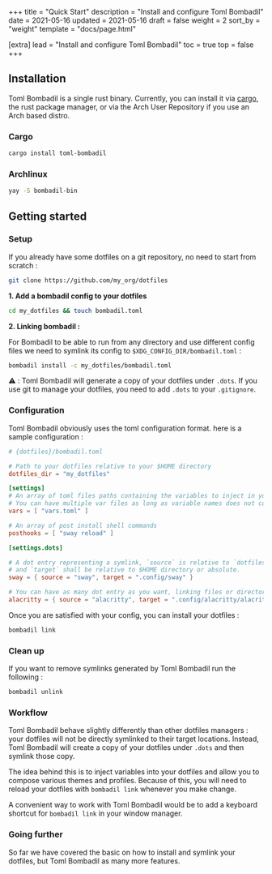 +++
title = "Quick Start"
description = "Install and configure Toml Bombadil"
date = 2021-05-16
updated = 2021-05-16
draft = false
weight = 2
sort_by = "weight"
template = "docs/page.html"

[extra]
lead = "Install and configure Toml Bombadil"
toc = true
top = false
+++

## Installation

Toml Bombadil is a single rust binary. Currently, you can install it via [cargo](https://doc.rust-lang.org/cargo/),
the rust package manager, or via the Arch User Repository if you use an Arch based distro.

### Cargo

```bash
cargo install toml-bombadil
```

### Archlinux
```bash
yay -S bombadil-bin
```

## Getting started

### Setup

If you already have some dotfiles on a git repository, no need to start from scratch :

```bash
git clone https://github.com/my_org/dotfiles
```

**1. Add a bombadil config to your dotfiles**

```bash
cd my_dotfiles && touch bombadil.toml
```

**2. Linking bombadil :**

For Bombadil to be able to run from any directory and use different config files we need to symlink its config to
`$XDG_CONFIG_DIR/bombadil.toml` :

```bash
bombadil install -c my_dotfiles/bombadil.toml
```

⚠️ : Toml Bombadil will generate a copy of your dotfiles under `.dots`. If you use git to manage your dotfiles,
you need to add `.dots` to your `.gitignore`.

### Configuration

Toml Bombadil obviously uses the toml configuration format. here is a sample configuration :

```toml
# {dotfiles}/bombadil.toml

# Path to your dotfiles relative to your $HOME directory
dotfiles_dir = "my_dotfiles"

[settings]
# An array of toml files paths containing the variables to inject in your templatized dotfiles
# You can have multiple var files as long as variable names does not colide.
vars = [ "vars.toml" ]

# An array of post install shell commands
posthooks = [ "sway reload" ]

[settings.dots]

# A dot entry representing a symlink, `source` is relative to `dotfiles_dir`
# and `target` shall be relative to $HOME directory or absolute.
sway = { source = "sway", target = ".config/sway" }

# You can have as many dot entry as you want, linking files or directories
alacritty = { source = "alacritty", target = ".config/alacritty/alacritty.yml" }
```

Once you are satisfied with your config, you can install your dotfiles :

```bash
bombadil link
```

### Clean up

If you want to remove symlinks generated by Toml Bombadil run the following :
```bash
bombadil unlink
```

### Workflow

Toml Bombadil behave slightly differently than other dotfiles managers : your dotfiles will not be directly symlinked
to their target locations. Instead, Toml Bombadil will create a copy of your dotfiles under `.dots` and then symlink
those copy.

The idea behind this is to inject variables into your dotfiles and allow you to compose various themes and profiles.
Because of this, you will need to reload your dotfiles with `bombadil link` whenever you make change.

A convenient way to work with Toml Bombadil would be to add a keyboard shortcut for `bombadil link` in your window manager.

### Going further

So far we have covered the basic on how to install and symlink your dotfiles, but Toml Bombadil as many more features.

